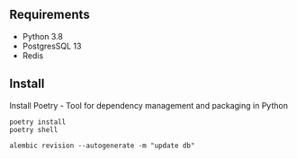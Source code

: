 ## Requirements
- Python 3.8
- PostgresSQL 13
- Redis 


## Install
Install Poetry - Tool for dependency management and packaging in Python

```
poetry install
poetry shell
```

```
alembic revision --autogenerate -m "update db" 
```

